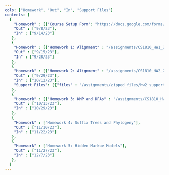 ```yaml
---
cols: ["Homework", "Out", "In", "Support Files"]
contents: [
  {
    "Homework" : [{"Course Setup Form": "https://docs.google.com/forms/d/e/1FAIpQLSfUq5rthIfe2AN3eXcEEQLTid6euvEa31pXNfQHMPT_cLyZnA/viewform"}],
    "Out" : ["9/8/23"],
    "In" : ["9/14/23"]
   },
   {
    "Homework" : [{"Homework 1: Alignment" : "/assignments/CS1810_HW1_2023.pdf"}],
    "Out" : ["9/15/23"],
    "In" : ["9/28/23"]
   },
   {
    "Homework" : [{"Homework 2: Alignment" : "/assignments/CS1810_HW2_2023.pdf"}],
    "Out" : ["9/29/23"],
    "In" : ["10/12/23"],
    "Support Files": [{"files" : "/assignments/zipped_files/hw2_support2023.zip"}]
   },
   {
    "Homework" : [{"Homework 3: KMP and DFAs" : "/assignments/CS1810_HW3_2023.pdf"}],
    "Out" : ["10/13/23"],
    "In" : ["10/29/23"]
   },
   {
    "Homework" : ["Homework 4: Suffix Trees and Phylogeny"],
    "Out" : ["11/10/23"],
    "In" : ["11/22/23"]
   },
   {
    "Homework" : ["Homework 5: Hidden Markov Models"],
    "Out" : ["11/27/23"],
    "In" : ["12/7/23"]
   },
  ]
---
```

<!-- link format (include braces) {"Homework 1: Alignment": "https://google.com"} -->
